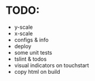 # TODO:

- y-scale
- x-scale
- configs & info
- deploy
- some unit tests
- tslint & todos
- visual indicators on touchstart
- copy html on build
